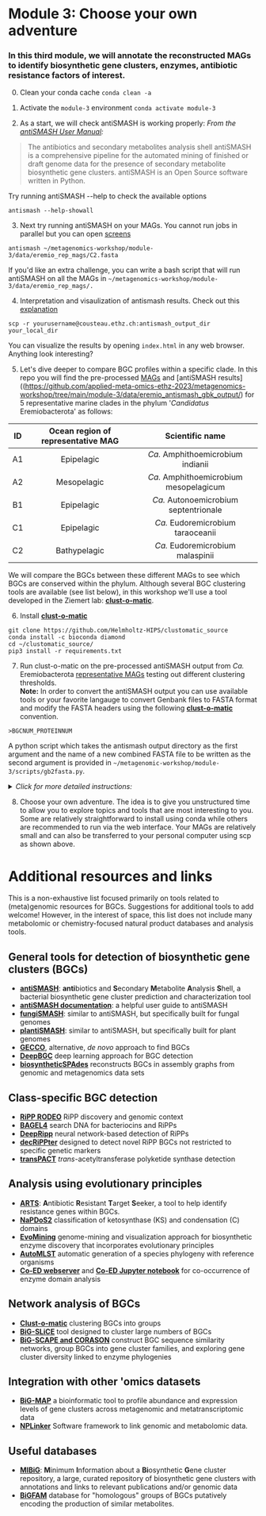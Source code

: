 # Module 3: Choose your own adventure

### In this third module, we will annotate the reconstructed MAGs to identify biosynthetic gene clusters, enzymes, antibiotic resistance factors of interest. 

0. Clean your conda cache
```conda clean -a```

1. Activate the ```module-3``` environment
```conda activate module-3```

2. As a start, we will check antiSMASH is working properly:
*From the [antiSMASH User Manual](https://docs.antismash.secondarymetabolites.org/#):*

>The antibiotics and secondary metabolites analysis shell antiSMASH is a comprehensive pipeline for the automated mining of finished or draft genome data for the presence of secondary metabolite biosynthetic gene clusters. antiSMASH is an Open Source software written in Python.


Try running antiSMASH --help to check the available options
```
antismash --help-showall 
```
3. Next try running antiSMASH on your MAGs. You cannot run jobs in parallel but you can open [screens](https://kb.iu.edu/d/acuy)
```
antismash ~/metagenomics-workshop/module-3/data/eremio_rep_mags/C2.fasta
```
If you'd like an extra challenge, you can write a bash script that will run antiSMASH on all the MAGs in ```~/metagenomics-workshop/module-3/data/eremio_rep_mags/.```

4. Interpretation and visaulization of antismash results. Check out this [explanation](https://docs.antismash.secondarymetabolites.org/understanding_output/)

```
scp -r yourusername@cousteau.ethz.ch:antismash_output_dir your_local_dir
```
You can visualize the results by opening ```index.html``` in any web browser. Anything look interesting? 

5. Let's dive deeper to compare BGC profiles within a specific clade. In this repo you will find the pre-processed [MAGs](https://github.com/applied-meta-omics-ethz-2023/metagenomics-workshop/tree/main/module-3/data/eremio_rep_mags) and [antiSMASH results]((https://github.com/applied-meta-omics-ethz-2023/metagenomics-workshop/tree/main/module-3/data/eremio_antismash_gbk_output/) for 5 representative marine clades in the phylum '*Candidatus* Eremiobacterota' as follows:

|ID|Ocean region of representative MAG|Scientific name|
|:---:|:------------:|:----------:|
|A1|Epipelagic|*Ca.* Amphithoemicrobium indianii|
|A2|Mesopelagic|*Ca.* Amphithoemicrobium mesopelagicum|
|B1|Epipelagic|*Ca.* Autonoemicrobium septentrionale|
|C1|Epipelagic|*Ca.* Eudoremicrobium taraoceanii|
|C2|Bathypelagic|*Ca.* Eudoremicrobium malaspinii|

We will compare the BGCs between these different MAGs to see which BGCs are conserved within the phylum. Although several BGC clustering tools are available (see list below), in this workshop we'll use a tool developed in the Ziemert lab: **[clust-o-matic](https://github.com/Helmholtz-HIPS/clustomatic_source)**. 

6. Install **[clust-o-matic](https://github.com/Helmholtz-HIPS/clustomatic_source)**
```
git clone https://github.com/Helmholtz-HIPS/clustomatic_source
conda install -c bioconda diamond
cd ~/clustomatic_source/
pip3 install -r requirements.txt
```

7. Run clust-o-matic on the pre-processed antiSMASH output from *Ca.* Eremiobacterota [representative MAGs](https://github.com/applied-meta-omics-ethz-2023/metagenomics-workshop/tree/main/module-3/data/eremio_antismash_gbk_output/)  testing out different clustering thresholds. <br>
**Note:** In order to convert the antiSMASH output you can use available tools or your favorite langauge to convert Genbank files to FASTA format and modify the FASTA headers using the following **[clust-o-matic](https://github.com/Helmholtz-HIPS/clustomatic_source)**  convention. 
```
>BGCNUM_PROTEINNUM
```
A python script which takes the antismash output directory as the first argument and the name of a new combined FASTA file to be written as the second argument is provided in ```~/metagenomic-workshop/module-3/scripts/gb2fasta.py```.

<details>
<summary><i>Click for more detailed instructions:</I></summary>
 
From your user directory when you login: <br>
 
```
git clone https://github.com/applied-meta-omics-ethz-2023/metagenomics-workshop.git
cd metagenomics-workshop/module-3/
python3 scripts/gb2fasta.py data/eremio_antismash_gbk_output/ ~/clustomatic_source/gb2fasta_output.fasta
cd ~/clustomatic_source/
python3 clustomatic.py gb2fasta_output.fasta 0.95 > clustomatic_output.txt
less clustomatic_output.txt
```  
On your local terminal: <br>
```
scp -r yourusername@cousteau.ethz.ch:clustomatic_source/clustomatic_output.txt your_local_dir
```
Open the file in your preferred program and visualize results e.g., as a heatmap.
</details>

8. Choose your own adventure. The idea is to give you unstructured time to allow you to explore topics and tools that are most interesting to you. Some are relatively straightforward to install using conda while others are recommended to run via the web interface. Your MAGs are relatively small and can also be transferred to your personal computer using scp as shown above.

# Additional resources and links
This is a non-exhaustive list focused primarily on tools related to (meta)genomic resources for BGCs. Suggestions for additional tools to add welcome! However, in the interest of space, this list does not include many metabolomic or chemistry-focused natural product databases and analysis tools. 

## General tools for detection of biosynthetic gene clusters (BGCs)
- **[antiSMASH](https://antismash.secondarymetabolites.org/#!/start)**: **anti**biotics and **S**econdary **M**etabolite **A**nalysis **S**hell, a bacterial biosynthetic gene cluster prediction and characterization tool
- **[antiSMASH documentation](https://docs.antismash.secondarymetabolites.org/)**: a helpful user guide to antiSMASH
- **[fungiSMASH](https://fungismash.secondarymetabolites.org/#!/start)**: similar to antiSMASH, but specifically built for fungal genomes
- **[plantiSMASH](http://plantismash.secondarymetabolites.org/)**: similar to antiSMASH, but specifically built for plant genomes
- **[GECCO](https://gecco.embl.de)**, alternative, *de novo* approach to find BGCs 
- **[DeepBGC](https://github.com/Merck/deepbgc)** deep learning approach for BGC detection
- **[biosyntheticSPAdes](https://cab.spbu.ru/software/biosyntheticspades/)** reconstructs BGCs in assembly graphs from genomic and metagenomics data sets

## Class-specific BGC detection
- **[RiPP RODEO](https://ripp.rodeo/index.html)** RiPP discovery and genomic context
- **[BAGEL4](https://github.com/annejong/BAGEL4)** search DNA for bacteriocins and RiPPs
- **[DeepRipp](http://deepripp.magarveylab.ca)** neural network-based detection of RiPPs
- **[decRiPPter](https://github.com/Alexamk/decRiPPter)** designed to detect novel RiPP BGCs not restricted to specific genetic markers
- **[transPACT](https://github.com/chevrm/transPACT)** *trans*-acetyltransferase polyketide synthase detection

## Analysis using evolutionary principles
- **[ARTS](http://arts.ziemertlab.com/)**: **A**ntibiotic **R**esistant **T**arget **S**eeker, a tool to help identify resistance genes within BGCs.
- **[NaPDoS2](https://npdomainseeker.sdsc.edu/napdos2/napdos_home_v2.html)** classification of ketosynthase (KS) and condensation (C) domains 
- **[EvoMining](https://github.com/nselem/EvoMining/wiki)** genome-mining and visualization approach for biosynthetic enzyme discovery that incorporates evolutionary principles
- **[AutoMLST](https://automlst.ziemertlab.com)** automatic generation of a species phylogeny with reference organisms
- **[Co-ED webserver](http://enzyme-analysis.org)** and **[Co-ED Jupyter notebook](https://github.com/tderond/CO-ED)** for co-occurrence of enzyme domain analysis

## Network analysis of BGCs
- **[Clust-o-matic](https://github.com/Helmholtz-HIPS/clustomatic_source)** clustering BGCs into groups
- **[BiG-SLiCE](https://github.com/medema-group/bigslice)**  tool designed to cluster large numbers of BGCs
- **[BiG-SCAPE and CORASON](https://bigscape-corason.secondarymetabolites.org/index.html)** construct BGC sequence similarity networks, group BGCs into gene cluster families, and exploring gene cluster diversity linked to enzyme phylogenies

## Integration with other 'omics datasets 
- **[BiG-MAP](https://github.com/medema-group/BiG-MAP)** a bioinformatic tool to profile abundance and expression levels of gene clusters across metagenomic and metatranscriptomic data
- **[NPLinker](https://journals.plos.org/ploscompbiol/article?id=10.1371/journal.pcbi.1008920)** Software framework to link genomic and metabolomic data.

## Useful databases
- **[MIBiG](https://mibig.secondarymetabolites.org/)**: **M**inimum **I**nformation about a **Bi**osynthetic **G**ene cluster repository, a large, curated repository of biosynthetic gene clusters with annotations and links to relevant publications and/or genomic data
- **[BiGFAM](https://bigfam.bioinformatics.nl/home)** database for "homologous" groups of BGCs putatively encoding the production of similar metabolites.

